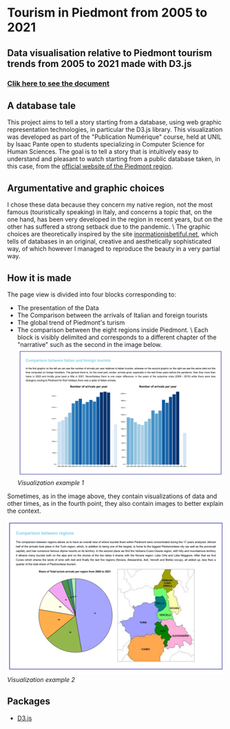 # Tourism in Piedmont from 2005 to 2021
## Data visualisation relative to Piedmont tourism trends from 2005 to 2021 made with D3.js
### [Clik here to see the document](https://francesco-tromellini.github.io/Piedmont_tourism_D3.js/)
## A database tale
This project aims to tell a story starting from a database, using web graphic representation technologies, in particular the D3.js library. This visualization was developed as part of the "Publication Numérique" course, held at UNIL by Isaac Pante open to students specializing in Computer Science for Human Sciences. The goal is to tell a story that is intuitively easy to understand and pleasant to watch starting from a public database taken, in this case, from the [official website of the Piedmont region](https://www.dati.piemonte.it/#/catalogodetail/regpie_ckan_ckan2_yucca_sdp_smartdatanet.it_Flussi_turistici_provincia_6054).
## Argumentative and graphic choices
I chose these data because they concern my native region, not the most famous (touristically speaking) in Italy, and concerns a topic that, on the one hand, has been very developed in the region in recent years, but on the other has suffered a strong setback due to the pandemic. \\
The graphic choices are theoretically inspired by the site [inormationisbetiful.net](https://informationisbeautiful.net/), which tells of databases in an original, creative and aesthetically sophisticated way, of which however I managed to reproduce the beauty in a very partial way. 
## How it is made
The page view is divided into four blocks corresponding to: 
* The presentation of the Data
* The Comparison between the arrivals of Italian and foreign tourists
* The global trend of Piedmont's turism
* The comparison between the eight regions inside Piedmont. \\
Each block is visibly delimited and corresponds to a different chapter of the "narrative" such as the second in the image below. 
![](images/Immagine_esempio.png)
*Visualization example 1*

Sometimes, as in the image above, they contain visualizations of data and other times, as in the fourth point, they also contain images to better explain the context. 

![](images/Immagine_esempio2.png)
*Visualization example 2*
## Packages
* [D3.js](https://d3js.org/)
